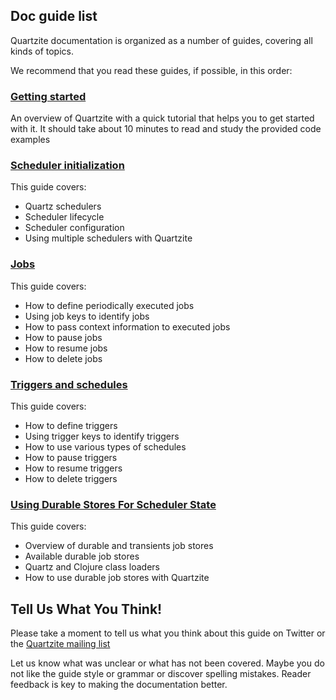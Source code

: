 ## Doc guide list

Quartzite documentation is organized as a number of guides, covering all kinds of topics.

We recommend that you read these guides, if possible, in this order:

###  [Getting started](./getting_started.md)

An overview of Quartzite with a quick tutorial that helps you to get started with it. It should take about
10 minutes to read and study the provided code examples

### [Scheduler initialization](./scheduler.md)

This guide covers:

 * Quartz schedulers
 * Scheduler lifecycle
 * Scheduler configuration
 * Using multiple schedulers with Quartzite


### [Jobs](./jobs.md)

This guide covers:

 * How to define periodically executed jobs
 * Using job keys to identify jobs
 * How to pass context information to executed jobs
 * How to pause jobs
 * How to resume jobs
 * How to delete jobs


### [Triggers and schedules](./triggers.md)

This guide covers:

 * How to define triggers
 * Using trigger keys to identify triggers
 * How to use various types of schedules
 * How to pause triggers
 * How to resume triggers
 * How to delete triggers


### [Using Durable Stores For Scheduler State](./durable_quartz_stores.md)

This guide covers:

 * Overview of durable and transients job stores
 * Available durable job stores
 * Quartz and Clojure class loaders
 * How to use durable job stores with Quartzite



## Tell Us What You Think!

Please take a moment to tell us what you think about this guide on Twitter or the [Quartzite mailing list](https://groups.google.com/forum/#!forum/clojure-quartz)

Let us know what was unclear or what has not been covered. Maybe you do not like the guide style or grammar or discover spelling mistakes. Reader feedback is key to making the documentation better.
